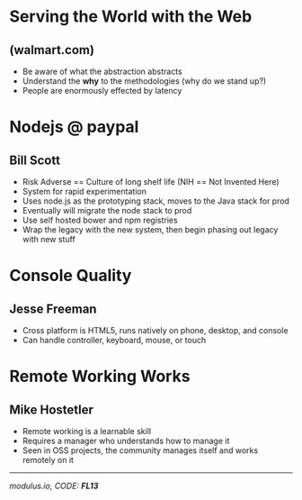# Serving the World with the Web
## (walmart.com)

* Be aware of what the abstraction abstracts
* Understand the **why** to the methodologies (why do we stand up?)
* People are enormously effected by latency


# Nodejs @ paypal
## Bill Scott

* Risk Adverse == Culture of long shelf life (NIH == Not Invented Here)
* System for rapid experimentation
* Uses node.js as the prototyping stack, moves to the Java stack for prod
* Eventually will migrate the node stack to prod
* Use self hosted bower and npm registries
* Wrap the legacy with the new system, then begin phasing out legacy with new stuff


# Console Quality
## Jesse Freeman

* Cross platform is HTML5, runs natively on phone, desktop, and console
* Can handle controller, keyboard, mouse, or touch


# Remote Working Works
## Mike Hostetler

* Remote working is a learnable skill
* Requires a manager who understands how to manage it
* Seen in OSS projects, the community manages itself and works remotely on it


---
*modulus.io, CODE: __FL13__*
